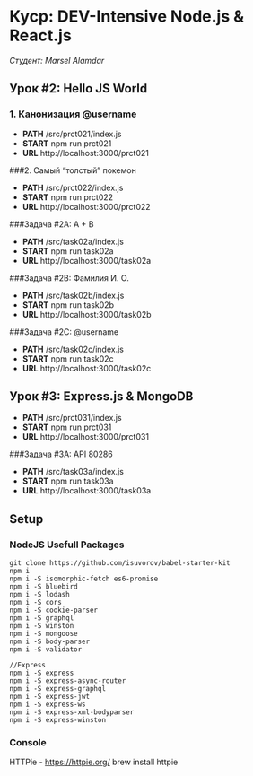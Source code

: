 # Куср: DEV-Intensive Node.js & React.js

*Студент: Marsel Alamdar*

## Урок #2: Hello JS World

### 1. Канонизация @username
* **PATH** /src/prct021/index.js
* **START** npm run prct021
* **URL** http://localhost:3000/prct021

###2. Самый “толстый” покемон
* **PATH** /src/prct022/index.js
* **START** npm run prct022
* **URL** http://localhost:3000/prct022

###Задача #2A: A + B
* **PATH** /src/task02a/index.js
* **START** npm run task02a
* **URL** http://localhost:3000/task02a

###Задача #2B: Фамилия И. О.
* **PATH** /src/task02b/index.js
* **START** npm run task02b
* **URL** http://localhost:3000/task02b

###Задача #2C: @username
* **PATH** /src/task02c/index.js
* **START** npm run task02c
* **URL** http://localhost:3000/task02c

## Урок #3: Express.js & MongoDB
* **PATH** /src/prct031/index.js
* **START** npm run prct031
* **URL** http://localhost:3000/prct031

###Задача #3A: API 80286
* **PATH** /src/task03a/index.js
* **START** npm run task03a
* **URL** http://localhost:3000/task03a

## Setup

### NodeJS Usefull Packages
```
git clone https://github.com/isuvorov/babel-starter-kit
npm i
npm i -S isomorphic-fetch es6-promise
npm i -S bluebird
npm i -S lodash
npm i -S cors
npm i -S cookie-parser
npm i -S graphql
npm i -S winston
npm i -S mongoose
npm i -S body-parser
npm i -S validator

//Express
npm i -S express
npm i -S express-async-router
npm i -S express-graphql
npm i -S express-jwt
npm i -S express-ws
npm i -S express-xml-bodyparser
npm i -S express-winston
```
### Console
HTTPie - https://httpie.org/
brew install httpie
